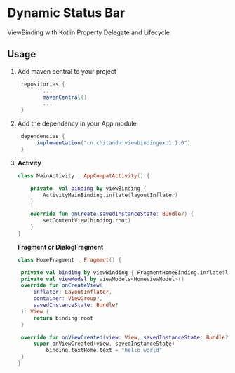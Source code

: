 # Dynamic Status Bar



ViewBinding with Kotlin Property Delegate and Lifecycle




## Usage

1. Add maven central to  your project

   ```groovy
    repositories {
           ...
           mavenCentral()
           ...
    }
   ```

2. Add the dependency in your App module

   ```groovy
    dependencies {
         implementation("cn.chitanda:viewbindingex:1.1.0")
    }
   ```

3. 
   **Activity**
   
   ```kotlin
   class MainActivity : AppCompatActivity() {
   
       private  val binding by viewBinding {
           ActivityMainBinding.inflate(layoutInflater)
       }
   
       override fun onCreate(savedInstanceState: Bundle?) {
           setContentView(binding.root)
       }
   }
   ```

   **Fragment or DialogFragment**
      ```kotlin
   class HomeFragment : Fragment() {
   
       private val binding by viewBinding { FragmentHomeBinding.inflate(layoutInflater) }
       private val viewModel by viewModels<HomeViewModel>()
       override fun onCreateView(
           inflater: LayoutInflater,
           container: ViewGroup?,
           savedInstanceState: Bundle?
       ): View {
           return binding.root
       }
   
       override fun onViewCreated(view: View, savedInstanceState: Bundle?) {
           super.onViewCreated(view, savedInstanceState)
               binding.textHome.text = "hello world"
       }
   }
      ```
